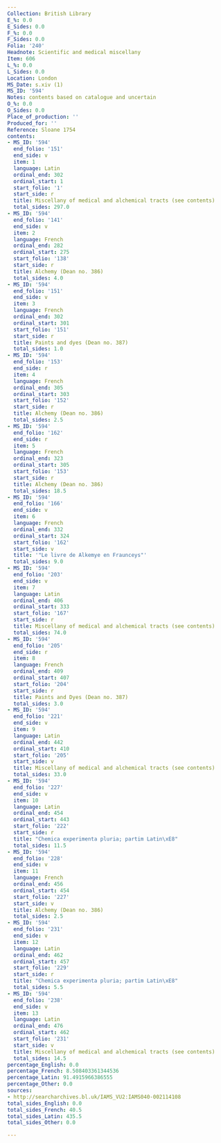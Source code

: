 ```yaml
---
Collection: British Library
E_%: 0.0
E_Sides: 0.0
F_%: 0.0
F_Sides: 0.0
Folia: '240'
Headnote: Scientific and medical miscellany
Item: 606
L_%: 0.0
L_Sides: 0.0
Location: London
MS_Date: s.xiv (1)
MS_ID: '594'
Notes: contents based on catalogue and uncertain
O_%: 0.0
O_Sides: 0.0
Place_of_production: ''
Produced_for: ''
Reference: Sloane 1754
contents:
- MS_ID: '594'
  end_folio: '151'
  end_side: v
  item: 1
  language: Latin
  ordinal_end: 302
  ordinal_start: 1
  start_folio: '1'
  start_side: r
  title: Miscellany of medical and alchemical tracts (see contents)
  total_sides: 297.0
- MS_ID: '594'
  end_folio: '141'
  end_side: v
  item: 2
  language: French
  ordinal_end: 282
  ordinal_start: 275
  start_folio: '138'
  start_side: r
  title: Alchemy (Dean no. 386)
  total_sides: 4.0
- MS_ID: '594'
  end_folio: '151'
  end_side: v
  item: 3
  language: French
  ordinal_end: 302
  ordinal_start: 301
  start_folio: '151'
  start_side: r
  title: Paints and dyes (Dean no. 387)
  total_sides: 1.0
- MS_ID: '594'
  end_folio: '153'
  end_side: r
  item: 4
  language: French
  ordinal_end: 305
  ordinal_start: 303
  start_folio: '152'
  start_side: r
  title: Alchemy (Dean no. 386)
  total_sides: 2.5
- MS_ID: '594'
  end_folio: '162'
  end_side: r
  item: 5
  language: French
  ordinal_end: 323
  ordinal_start: 305
  start_folio: '153'
  start_side: r
  title: Alchemy (Dean no. 386)
  total_sides: 18.5
- MS_ID: '594'
  end_folio: '166'
  end_side: v
  item: 6
  language: French
  ordinal_end: 332
  ordinal_start: 324
  start_folio: '162'
  start_side: v
  title: '"Le livre de Alkemye en Fraunceys"'
  total_sides: 9.0
- MS_ID: '594'
  end_folio: '203'
  end_side: v
  item: 7
  language: Latin
  ordinal_end: 406
  ordinal_start: 333
  start_folio: '167'
  start_side: r
  title: Miscellany of medical and alchemical tracts (see contents)
  total_sides: 74.0
- MS_ID: '594'
  end_folio: '205'
  end_side: r
  item: 8
  language: French
  ordinal_end: 409
  ordinal_start: 407
  start_folio: '204'
  start_side: r
  title: Paints and Dyes (Dean no. 387)
  total_sides: 3.0
- MS_ID: '594'
  end_folio: '221'
  end_side: v
  item: 9
  language: Latin
  ordinal_end: 442
  ordinal_start: 410
  start_folio: '205'
  start_side: v
  title: Miscellany of medical and alchemical tracts (see contents)
  total_sides: 33.0
- MS_ID: '594'
  end_folio: '227'
  end_side: v
  item: 10
  language: Latin
  ordinal_end: 454
  ordinal_start: 443
  start_folio: '222'
  start_side: r
  title: "Chemica experimenta pluria; partim Latin\xE8"
  total_sides: 11.5
- MS_ID: '594'
  end_folio: '228'
  end_side: v
  item: 11
  language: French
  ordinal_end: 456
  ordinal_start: 454
  start_folio: '227'
  start_side: v
  title: Alchemy (Dean no. 386)
  total_sides: 2.5
- MS_ID: '594'
  end_folio: '231'
  end_side: v
  item: 12
  language: Latin
  ordinal_end: 462
  ordinal_start: 457
  start_folio: '229'
  start_side: r
  title: "Chemica experimenta pluria; partim Latin\xE8"
  total_sides: 5.5
- MS_ID: '594'
  end_folio: '238'
  end_side: v
  item: 13
  language: Latin
  ordinal_end: 476
  ordinal_start: 462
  start_folio: '231'
  start_side: v
  title: Miscellany of medical and alchemical tracts (see contents)
  total_sides: 14.5
percentage_English: 0.0
percentage_French: 8.508403361344536
percentage_Latin: 91.4915966386555
percentage_Other: 0.0
sources:
- http://searcharchives.bl.uk/IAMS_VU2:IAMS040-002114108
total_sides_English: 0.0
total_sides_French: 40.5
total_sides_Latin: 435.5
total_sides_Other: 0.0

---
```

